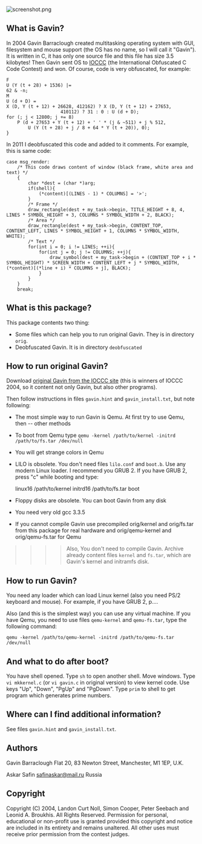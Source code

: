![screenshot.png](https://github.com/safinaskar/gavin/raw/master/deobfuscated/screenshot.png)

What is Gavin?
--------------
In 2004 Gavin Barraclough created multitasking operating system with GUI, filesystem and mouse support (the OS has no name, so I will call it "Gavin").
It is written in C, it has only one source file and this file has size 3.5 kilobytes!
Then Gavin sent OS to [IOCCC](http://www.ioccc.org/) (the International Obfuscated C Code Contest) and won. Of course, code is very obfuscated, for example:

	F
	U (Y (t + 28) + 1536) |=
	62 & -n;
	M
	U (d + D) =
	X (D, Y (t + 12) + 26628, 412162) ? X (D, Y (t + 12) + 27653,
						410112) ? 31 : 0 : U (d + D);
	for (; j < 12800; j += 8)
		P (d + 27653 + Y (t + 12) + ' ' * (j & ~511) + j % 512,
			U (Y (t + 28) + j / 8 + 64 * Y (t + 20)), 0);
	}

In 2011 I deobfuscated this code and added to it comments. For example, this is same code:

	case msg_render:
		/* This code draws content of window (black frame, white area and text) */
		{
			char *dest = (char *)arg;
			if(shell){
				(*content)[(LINES - 1) * COLUMNS] = '>';
			}
			/* Frame */
			draw_rectangle(dest + my_task->begin, TITLE_HEIGHT + 8, 4,            LINES * SYMBOL_HEIGHT + 3, COLUMNS * SYMBOL_WIDTH + 2, BLACK);
			/* Area */
			draw_rectangle(dest + my_task->begin, CONTENT_TOP,      CONTENT_LEFT, LINES * SYMBOL_HEIGHT + 1, COLUMNS * SYMBOL_WIDTH,     WHITE);
			/* Text */
			for(int i = 0; i != LINES; ++i){
				for(int j = 0; j != COLUMNS; ++j){
					draw_symbol(dest + my_task->begin + (CONTENT_TOP + i * SYMBOL_HEIGHT) * SCREEN_WIDTH + CONTENT_LEFT + j * SYMBOL_WIDTH, (*content)[(*line + i) * COLUMNS + j], BLACK);
				}
			}
		}
		break;


What is this package?
---------------------
This package contents two thing:

* Some files which can help you to run original Gavin. They is in directory `orig`.
* Deobfuscated Gavin. It is in directory `deobfuscated`

How to run original Gavin?
--------------------------
Download [original Gavin from the IOCCC site](http://www.ioccc.org/2004/2004.tar.gz) (this is winners of IOCCC 2004, so it content not only Gavin, but also other programs).

Then follow instructions in files `gavin.hint` and `gavin_install.txt`, but note following:

* The most simple way to run Gavin is Qemu. At first try to use Qemu, then -- other methods
* To boot from Qemu type `qemu -kernel /path/to/kernel -initrd /path/to/fs.tar /dev/null`
* You will get strange colors in Qemu
* LILO is obsolete. You don't need files `lilo.conf` and `boot.b`. Use any modern Linux loader. I recommend you GRUB 2. If you have GRUB 2, press "c" while booting and type:

	linux16 /path/to/kernel
	initrd16 /path/to/fs.tar
	boot

* Floppy disks are obsolete. You can boot Gavin from any disk
* You need very old gcc 3.3.5
* If you cannot compile Gavin use precompiled orig/kernel and orig/fs.tar from this package for real hardware and orig/qemu-kernel and orig/qemu-fs.tar for Qemu





>>>>Also, You don't need to compile Gavin. Archive already content files `kernel` and `fs.tar`, which are Gavin's kernel and initramfs disk.


How to run Gavin?
-----------------
You need any loader which can load Linux kernel (also you need PS/2 keyboard and mouse). For example, if you have GRUB 2, p....

Also (and this is the simplest way) you can use any virtual machine. If you have Qemu, you need to use files `qemu-kernel` and `qemu-fs.tar`, type the following command:

	qemu -kernel /path/to/qemu-kernel -initrd /path/to/qemu-fs.tar /dev/null


And what to do after boot?
--------------------------
You have shell opened. Type `sh` to open another shell. Move windows. Type `vi mkkernel.c` (or `vi gavin.c` in original version) to view kernel code.
Use keys "Up", "Down", "PgUp" and "PgDown". Type `prim` to shell to get program which generates prime numbers.


Where can I find additional information?
----------------------------------------
See files `gavin.hint` and `gavin_install.txt`.

>>>>>>

Authors
-------
Gavin Barraclough
Flat 20, 83 Newton Street,
Manchester,
M1 1EP,
U.K.

Askar Safin <safinaskar@mail.ru>
Russia


Copyright
---------
Copyright (C) 2004, Landon Curt Noll, Simon Cooper, Peter Seebach
and Leonid A. Broukhis. All Rights Reserved. Permission for personal,
educational or non-profit use is granted provided this copyright and
notice are included in its entirety and remains unaltered.  All other
uses must receive prior permission from the contest judges.
